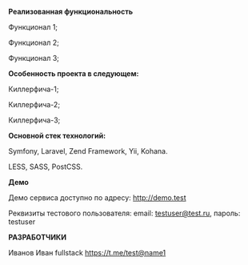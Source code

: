 <b>Реализованная функциональность</b>

Функционал 1;

Функционал 2;

Функционал 3;

<b>Особенность проекта в следующем:</b>

Киллерфича-1;

Киллерфича-2;

Киллерфича-3;

<b>Основной стек технологий:</b>

Symfony, Laravel, Zend Framework, Yii, Kohana.

LESS, SASS, PostCSS.

<b>Демо</b>

Демо сервиса доступно по адресу: http://demo.test

Реквизиты тестового пользователя: email: testuser@test.ru, пароль: testuser

<b>РАЗРАБОТЧИКИ</b>

Иванов Иван fullstack https://t.me/test@name1
